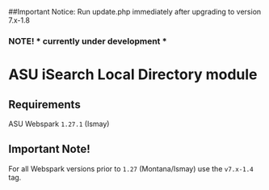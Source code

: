 ##Important Notice:  Run update.php immediately after upgrading to version 7.x-1.8

### NOTE! * currently under development *

# ASU iSearch Local Directory module

## Requirements
ASU Webspark `1.27.1` (Ismay)

## Important Note!
For all Webspark versions prior to `1.27` (Montana/Ismay) use the `v7.x-1.4` tag.
